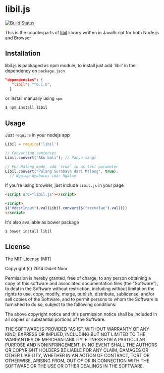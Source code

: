 # libil.js

[![Build Status](https://travis-ci.org/lynxluna/libil.js.svg?branch=master)](https://travis-ci.org/lynxluna/libil.js)

This is the counterparts of [libil](https://github.com/lynxluna/libil) library written in JavaScript for both Node.js
and Browser

## Installation

libil.js is packaged as npm module, to install just add 'libil' in the dependency on `package.json`

```json
"dependencies": {
   "libil": "^0.1.0",
  }
```

or install manually using `npm`

```bash
$ npm install libil
```

## Usage

Just `require` in your nodejs app

```javascript
Libil = require('libil')

// Converting sentences
Libil.convert("Aku bali"); // Panyu sangi 

// For Malang mode, add `true` in as last parameter
Libil.convert("Pulang Surabaya dari Malang", true);
  // Ngalup Ayabarus idar Ngalam

```

If you're using browser, just include `libil.js` in your page

```html
<script src="libil.js"></script>

<script>
$("#destInput").val(Libil.convert($("srcValue").val()))
</script>
```

It's also available as bower package

```bash
$ bower install libil
```
## License

The MIT License (MIT)

Copyright (c) 2014 Didiet Noor

Permission is hereby granted, free of charge, to any person obtaining a copy
of this software and associated documentation files (the "Software"), to deal
in the Software without restriction, including without limitation the rights
to use, copy, modify, merge, publish, distribute, sublicense, and/or sell
copies of the Software, and to permit persons to whom the Software is
furnished to do so, subject to the following conditions:

The above copyright notice and this permission notice shall be included in
all copies or substantial portions of the Software.

THE SOFTWARE IS PROVIDED "AS IS", WITHOUT WARRANTY OF ANY KIND, EXPRESS OR
IMPLIED, INCLUDING BUT NOT LIMITED TO THE WARRANTIES OF MERCHANTABILITY,
FITNESS FOR A PARTICULAR PURPOSE AND NONINFRINGEMENT. IN NO EVENT SHALL THE
AUTHORS OR COPYRIGHT HOLDERS BE LIABLE FOR ANY CLAIM, DAMAGES OR OTHER
LIABILITY, WHETHER IN AN ACTION OF CONTRACT, TORT OR OTHERWISE, ARISING FROM,
OUT OF OR IN CONNECTION WITH THE SOFTWARE OR THE USE OR OTHER DEALINGS IN
THE SOFTWARE.
